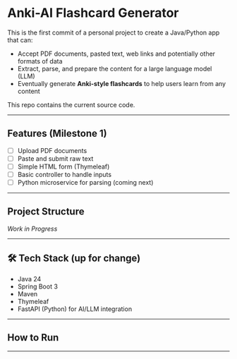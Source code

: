 # Anki-AI Flashcard Generator

This is the first commit of a personal project to create a Java/Python app that can:

- Accept PDF documents, pasted text, web links and potentially other formats of data
- Extract, parse, and prepare the content for a large language model (LLM)
- Eventually generate **Anki-style flashcards** to help users learn from any content

This repo contains the current source code.

---

## Features (Milestone 1)

-[ ] Upload PDF documents  
-[ ] Paste and submit raw text  
-[ ] Simple HTML form (Thymeleaf)  
-[ ] Basic controller to handle inputs  
-[ ] Python microservice for parsing (coming next)

---

## Project Structure

*Work in Progress*

---

## 🛠 Tech Stack (up for change)

- Java 24
- Spring Boot 3
- Maven
- Thymeleaf
- FastAPI (Python) for AI/LLM integration

---

## How to Run

---
